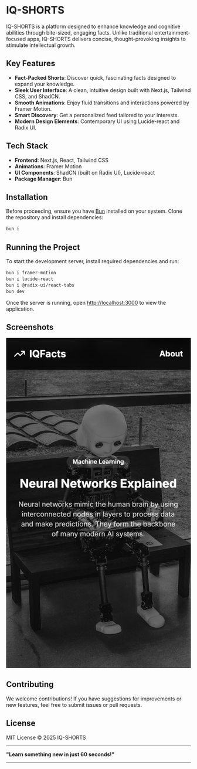 # IQ-SHORTS  

IQ-SHORTS is a platform designed to enhance knowledge and cognitive abilities through bite-sized, engaging facts. Unlike traditional entertainment-focused apps, IQ-SHORTS delivers concise, thought-provoking insights to stimulate intellectual growth.  

## Key Features  
- **Fact-Packed Shorts**: Discover quick, fascinating facts designed to expand your knowledge.  
- **Sleek User Interface**: A clean, intuitive design built with Next.js, Tailwind CSS, and ShadCN.  
- **Smooth Animations**: Enjoy fluid transitions and interactions powered by Framer Motion.  
- **Smart Discovery**: Get a personalized feed tailored to your interests.  
- **Modern Design Elements**: Contemporary UI using Lucide-react and Radix UI.  

## Tech Stack  
- **Frontend**: Next.js, React, Tailwind CSS  
- **Animations**: Framer Motion  
- **UI Components**: ShadCN (built on Radix UI), Lucide-react  
- **Package Manager**: Bun  

## Installation  
Before proceeding, ensure you have [Bun](https://bun.sh/) installed on your system. Clone the repository and install dependencies:  

```sh
bun i
```

## Running the Project  
To start the development server, install required dependencies and run:  

```sh
bun i framer-motion  
bun i lucide-react  
bun i @radix-ui/react-tabs  
bun dev  
```  

Once the server is running, open [http://localhost:3000](http://localhost:3000) to view the application.  

## Screenshots  
![IQ-SHORTS Screenshot](screen.png)  

## Contributing  
We welcome contributions! If you have suggestions for improvements or new features, feel free to submit issues or pull requests.  

## License  
MIT License © 2025 IQ-SHORTS  

---

**"Learn something new in just 60 seconds!"**  

---

